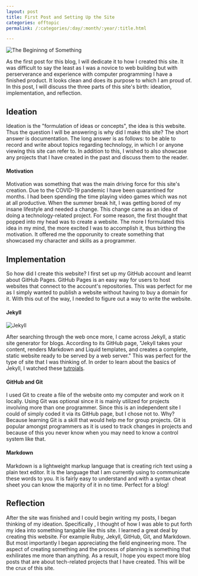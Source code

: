 ```yaml
---
layout: post
title: First Post and Setting Up the Site
categories: offtopic
permalink: /:categories/:day/:month/:year/:title.html

---
```


![The Begininng of Something](/ritish_blog/images/sovietpainting.jpg)

As the first post for this blog, I will dedicate it to how I created this site. It was difficult to say the least as
I was a novice to web building but with perserverance and experience with computer programming I have a finished product.
It looks clean and does its purpose to which I am proud of. In this post, I will discuss the three parts of this site's birth: ideation, implementation, and reflection.

## Ideation

Ideation is the "formulation of ideas or concepts", the idea is this website. Thus the question I will be answering is why did I make this site?
The short answer is documentation. The long answer is as follows: to be able to record and write about topics regarding technology, in which I or anyone viewing this site can refer to.
In addition to this, I wished to also showcase any projects that I have created in the past and discuss them to the reader.

#### Motivation

Motivation was something that was the main driving force for this site's creation. Due to the COVID-19 pandemic I have been quarantined for months. 
I had been spending the time playing video games which was not at all productive. When the summer break hit, I was getting bored of my insane lifestyle
and needed a change. This change came as an idea of doing a technology-related project. For some reason, the first thought that popped into my head was to create a website.
The more I formulated this idea in my mind, the more excited I was to accomplish it, thus birthing the motivation. It offered me the opporunity to create something that showcased my character
and skills as a programmer.

## Implementation

So how did I create this website? I first set up my GitHub account and learnt about GitHub Pages. GitHub Pages is an easy way for users to host websites that connect to the account's repositories. 
This was perfect for me as I simply wanted to publish a website without having to buy a domain for it. With this out of the way, I needed to figure out a way to write the website.

#### Jekyll

![Jekyll](/ritish_blog/images/JekyllLogo.png)

After searching through the web once more, I came across Jekyll, a static site generator for blogs. According to its GitHub page, "Jekyll takes your content, renders Markdown and Liquid templates,
and creates a complete, static website ready to be served by a web server." This was perfect for the type of site that I was thinking of. In order to learn about the basics of Jekyll, I watched these [tutroials](https://www.youtube.com/watch?v=T1itpPvFWHI&list=PLLAZ4kZ9dFpOPV5C5Ay0pHaa0RJFhcmcB). 

#### GitHub and Git

I used Git to create a file of the website onto my computer and work on it locally. Using Git was optional since it is mainly utilized for projects involving more than one programmer.
Since this is an independent site I could of simply coded it via its GitHub page, but I chose not to. Why? Because learning Git is a skill that would help me for group projects.
Git is popular amongst programmers as it is used to track changes in projects and because of this you never know when you may need to know a control system like that.

#### Markdown 

Markdown is a lightweight markup language that is creating rich text using a plain text editor. It is the language that I am currently using to communicate these words to you.
It is fairly easy to understand and with a syntax cheat sheet you can know the majority of it in no time. Perfect for a blog!

## Reflection

After the site was finished and I could begin writing my posts, I began thinking of my ideation. Specifically , I thought of how I was able to put forth my idea into something tangable like this site.
I learned a great deal by creating this website. For example Ruby, Jekyll, GitHub, Git, and Markdown. But most importantly I began appreciating the field engineering more. 
The aspect of creating something and the process of planning is something that exhilirates me more than anything. As a result, I hope you expect more blog posts that are about tech-related
projects that I have created. This will be the crux of this site. 





